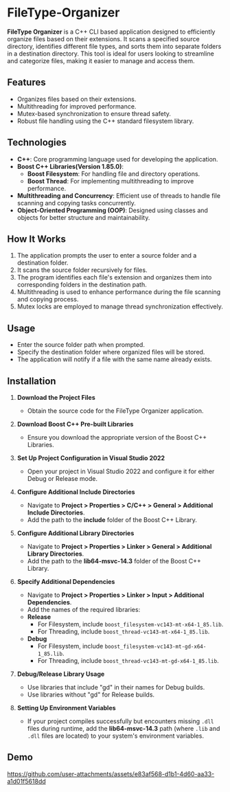 # FileType-Organizer

**FileType Organizer** is a C++ CLI based application designed to efficiently organize files based on their extensions. It scans a specified source directory, identifies different file types, and sorts them into separate folders in a destination directory. This tool is ideal for users looking to streamline and categorize files, making it easier to manage and access them.

## Features
- Organizes files based on their extensions.
- Multithreading for improved performance.
- Mutex-based synchronization to ensure thread safety.
- Robust file handling using the C++ standard filesystem library.

## Technologies

- **C++**: Core programming language used for developing the application.
- **Boost C++ Libraries(Version 1.85.0)**: 
  - **Boost Filesystem**: For handling file and directory operations.
  - **Boost Thread**: For implementing multithreading to improve performance.
- **Multithreading and Concurrency**: Efficient use of threads to handle file scanning and copying tasks concurrently.
- **Object-Oriented Programming (OOP)**: Designed using classes and objects for better structure and maintainability.

## How It Works
1. The application prompts the user to enter a source folder and a destination folder.
2. It scans the source folder recursively for files.
3. The program identifies each file's extension and organizes them into corresponding folders in the destination path.
4. Multithreading is used to enhance performance during the file scanning and copying process.
5. Mutex locks are employed to manage thread synchronization effectively.

## Usage
- Enter the source folder path when prompted.
- Specify the destination folder where organized files will be stored.
- The application will notify if a file with the same name already exists.

## Installation

1. **Download the Project Files**  
   - Obtain the source code for the FileType Organizer application.

2. **Download Boost C++ Pre-built Libraries**  
   - Ensure you download the appropriate version of the Boost C++ Libraries.

3. **Set Up Project Configuration in Visual Studio 2022**  
   - Open your project in Visual Studio 2022 and configure it for either Debug or Release mode.

4. **Configure Additional Include Directories**  
   - Navigate to **Project > Properties > C/C++ > General > Additional Include Directories**.  
   - Add the path to the **include** folder of the Boost C++ Library.

5. **Configure Additional Library Directories**  
   - Navigate to **Project > Properties > Linker > General > Additional Library Directories**.  
   - Add the path to the **lib64-msvc-14.3** folder of the Boost C++ Library.

6. **Specify Additional Dependencies**  
   - Navigate to **Project > Properties > Linker > Input > Additional Dependencies**.  
   - Add the names of the required libraries:
   - **Release**
     - For Filesystem, include `boost_filesystem-vc143-mt-x64-1_85.lib`.
     - For Threading, include `boost_thread-vc143-mt-x64-1_85.lib`.
   - **Debug**
     - For Filesystem, include `boost_filesystem-vc143-mt-gd-x64-1_85.lib`.
     - For Threading, include `boost_thread-vc143-mt-gd-x64-1_85.lib`.   

7. **Debug/Release Library Usage**  
   - Use libraries that include "gd" in their names for Debug builds.
   - Use libraries without "gd" for Release builds.

8. **Setting Up Environment Variables**  
   - If your project compiles successfully but encounters missing `.dll` files during runtime, add the **lib64-msvc-14.3** path (where `.lib` and `.dll` files are located) to your system's environment variables.

 
## Demo

https://github.com/user-attachments/assets/e83af568-d1b1-4d60-aa33-a1d01f5618dd

